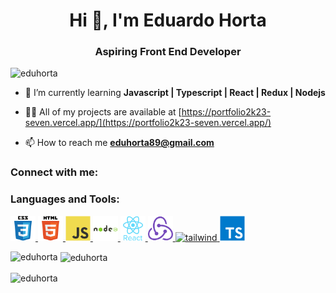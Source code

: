 <h1 align="center">Hi 👋, I'm Eduardo Horta</h1>
<h3 align="center">Aspiring Front End Developer</h3>

<p align="left"> <img src="https://komarev.com/ghpvc/?username=eduhorta&label=Profile%20views&color=0e75b6&style=flat" alt="eduhorta" /> </p>

- 🌱 I’m currently learning **Javascript | Typescript | React | Redux | Nodejs**

- 👨‍💻 All of my projects are available at [https://portfolio2k23-seven.vercel.app/](https://portfolio2k23-seven.vercel.app/)

- 📫 How to reach me **eduhorta89@gmail.com**

<h3 align="left">Connect with me:</h3>
<p align="left">
</p>

<h3 align="left">Languages and Tools:</h3>
<p align="left"> <a href="https://www.w3schools.com/css/" target="_blank" rel="noreferrer"> <img src="https://raw.githubusercontent.com/devicons/devicon/master/icons/css3/css3-original-wordmark.svg" alt="css3" width="40" height="40"/> </a> <a href="https://www.w3.org/html/" target="_blank" rel="noreferrer"> <img src="https://raw.githubusercontent.com/devicons/devicon/master/icons/html5/html5-original-wordmark.svg" alt="html5" width="40" height="40"/> </a> <a href="https://developer.mozilla.org/en-US/docs/Web/JavaScript" target="_blank" rel="noreferrer"> <img src="https://raw.githubusercontent.com/devicons/devicon/master/icons/javascript/javascript-original.svg" alt="javascript" width="40" height="40"/> </a> <a href="https://nodejs.org" target="_blank" rel="noreferrer"> <img src="https://raw.githubusercontent.com/devicons/devicon/master/icons/nodejs/nodejs-original-wordmark.svg" alt="nodejs" width="40" height="40"/> </a> <a href="https://reactjs.org/" target="_blank" rel="noreferrer"> <img src="https://raw.githubusercontent.com/devicons/devicon/master/icons/react/react-original-wordmark.svg" alt="react" width="40" height="40"/> </a> <a href="https://redux.js.org" target="_blank" rel="noreferrer"> <img src="https://raw.githubusercontent.com/devicons/devicon/master/icons/redux/redux-original.svg" alt="redux" width="40" height="40"/> </a> <a href="https://tailwindcss.com/" target="_blank" rel="noreferrer"> <img src="https://www.vectorlogo.zone/logos/tailwindcss/tailwindcss-icon.svg" alt="tailwind" width="40" height="40"/> </a> <a href="https://www.typescriptlang.org/" target="_blank" rel="noreferrer"> <img src="https://raw.githubusercontent.com/devicons/devicon/master/icons/typescript/typescript-original.svg" alt="typescript" width="40" height="40"/> </a> </p>

<p><img align="left" src="https://github-readme-stats.vercel.app/api/top-langs?username=eduhorta&show_icons=true&locale=en&layout=compact" alt="eduhorta" /></p>

<p>&nbsp;<img align="center" src="https://github-readme-stats.vercel.app/api?username=eduhorta&show_icons=true&locale=en" alt="eduhorta" /></p>

<p><img align="center" src="https://github-readme-streak-stats.herokuapp.com/?user=eduhorta&" alt="eduhorta" /></p>
